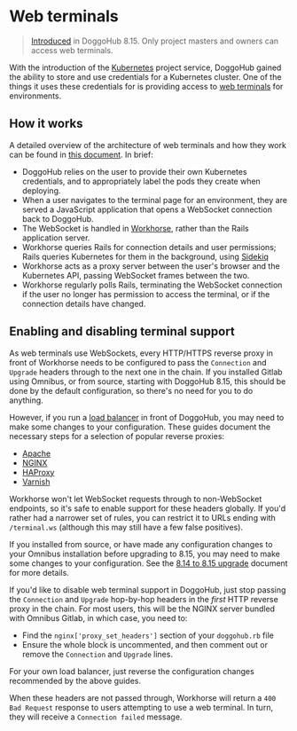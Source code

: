 # Web terminals

> [Introduced](https://doggohub.com/doggohub-org/doggohub-ce/merge_requests/7690)
in DoggoHub 8.15. Only project masters and owners can access web terminals.

With the introduction of the [Kubernetes](../../project_services/kubernetes.md)
project service, DoggoHub gained the ability to store and use credentials for a
Kubernetes cluster. One of the things it uses these credentials for is providing
access to [web terminals](../../ci/environments.html#web-terminals)
for environments.

## How it works

A detailed overview of the architecture of web terminals and how they work
can be found in [this document](https://doggohub.com/doggohub-org/doggohub-workhorse/blob/master/doc/terminal.md).
In brief:

* DoggoHub relies on the user to provide their own Kubernetes credentials, and to
  appropriately label the pods they create when deploying.
* When a user navigates to the terminal page for an environment, they are served
  a JavaScript application that opens a WebSocket connection back to DoggoHub.
* The WebSocket is handled in [Workhorse](https://doggohub.com/doggohub-org/doggohub-workhorse),
   rather than the Rails application server.
* Workhorse queries Rails for connection details and user permissions; Rails
  queries Kubernetes for them in the background, using [Sidekiq](../troubleshooting/sidekiq.md)
* Workhorse acts as a proxy server between the user's browser and the Kubernetes
  API, passing WebSocket frames between the two.
* Workhorse regularly polls Rails, terminating the WebSocket connection if the
  user no longer has permission to access the terminal, or if the connection
  details have changed.

##  Enabling and disabling terminal support

As web terminals use WebSockets, every HTTP/HTTPS reverse proxy in front of
Workhorse needs to be configured to pass the `Connection` and `Upgrade` headers
through to the next one in the chain. If you installed Gitlab using Omnibus, or
from source, starting with DoggoHub 8.15, this should be done by the default
configuration, so there's no need for you to do anything.

However, if you run a [load balancer](../high_availability/load_balancer.md) in
front of DoggoHub, you may need to make some changes to your configuration. These
guides document the necessary steps for a selection of popular reverse proxies:

* [Apache](https://httpd.apache.org/docs/2.4/mod/mod_proxy_wstunnel.html)
* [NGINX](https://www.nginx.com/blog/websocket-nginx/)
* [HAProxy](http://blog.haproxy.com/2012/11/07/websockets-load-balancing-with-haproxy/)
* [Varnish](https://www.varnish-cache.org/docs/4.1/users-guide/vcl-example-websockets.html)

Workhorse won't let WebSocket requests through to non-WebSocket endpoints, so
it's safe to enable support for these headers globally. If you'd rather had a
narrower set of rules, you can restrict it to URLs ending with `/terminal.ws`
(although this may still have a few false positives).

If you installed from source, or have made any configuration changes to your
Omnibus installation before upgrading to 8.15, you may need to make some
changes to your configuration. See the  [8.14 to 8.15 upgrade](../../update/8.14-to-8.15.md#nginx-configuration)
document for more details.

If you'd like to disable web terminal support in DoggoHub, just stop passing
the `Connection` and `Upgrade` hop-by-hop headers in the *first* HTTP reverse
proxy in the chain. For most users, this will be the NGINX server bundled with
Omnibus Gitlab, in which case, you need to:

* Find the `nginx['proxy_set_headers']` section of your `doggohub.rb` file
* Ensure the whole block is uncommented, and then comment out or remove the
  `Connection` and `Upgrade` lines.

For your own load balancer, just reverse the configuration changes recommended
by the above guides.

When these headers are not passed through, Workhorse will return a
`400 Bad Request` response to users attempting to use a web terminal. In turn,
they will receive a `Connection failed` message.
